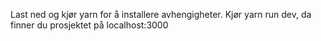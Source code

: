 Last ned og kjør yarn for å installere avhengigheter. Kjør yarn run dev, da finner du prosjektet på localhost:3000
